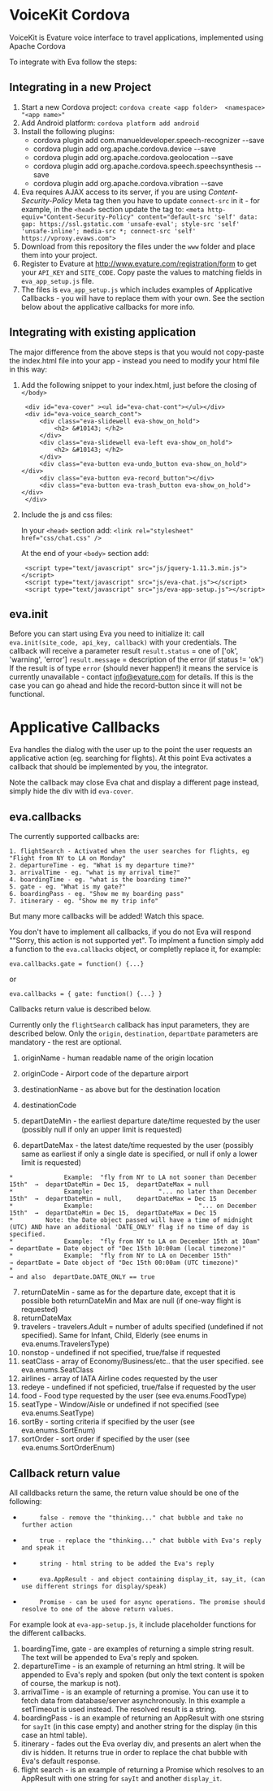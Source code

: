 # VoiceKit Cordova
VoiceKit is Evature voice interface to travel applications, implemented using Apache Cordova

To integrate with Eva follow the steps:

## Integrating in a new Project
1. Start a new Cordova project:   `cordova create <app folder>  <namespace> "<app name>"`
2. Add Android platform:  `cordova platform add android`
3. Install the following plugins:
     * cordova plugin add com.manueldeveloper.speech-recognizer --save
     * cordova plugin add org.apache.cordova.device --save
     * cordova plugin add org.apache.cordova.geolocation --save
     * cordova plugin add org.apache.cordova.speech.speechsynthesis --save
     * cordova plugin add org.apache.cordova.vibration --save
4. Eva requires AJAX access to its server, if you are using _Content-Security-Policy_ Meta tag then you have to update `connect-src` in it - for example, in the `<head>` section update the tag to:
    `<meta http-equiv="Content-Security-Policy" content="default-src 'self' data: gap: https://ssl.gstatic.com 'unsafe-eval'; style-src 'self' 'unsafe-inline'; media-src *; connect-src 'self' https://vproxy.evaws.com">`
5. Download from this repository the files under the `www` folder and place them into your project.
6. Register to Evature at http://www.evature.com/registration/form to get your `API_KEY` and `SITE_CODE`. Copy paste the values to matching fields in `eva_app_setup.js` file.
7. The files is `eva_app_setup.js` which includes examples of Applicative Callbacks - you will have to replace them with your own. See the section below about the applicative callbacks for more info.


## Integrating with existing application 
The major difference from the above steps is that you would not copy-paste the index.html file into your app - instead you need to modify your html file in this way:

1. Add the following snippet to your index.html, just before the closing of `</body>`

        <div id="eva-cover" ><ul id="eva-chat-cont"></ul></div>
        <div id="eva-voice_search_cont">
            <div class="eva-slidewell eva-show_on_hold">
                <h2> &#10143; </h2>
            </div>
            <div class="eva-slidewell eva-left eva-show_on_hold">
                <h2> &#10143; </h2>
            </div>
            <div class="eva-button eva-undo_button eva-show_on_hold"></div>
            <div class="eva-button eva-record_button"></div>
            <div class="eva-button eva-trash_button eva-show_on_hold"></div>
        </div>
        
2. Include the js and css files:

   In your `<head>` section add:
   `<link rel="stylesheet" href="css/chat.css" />`
    
   At the end of your `<body>` section add:
   
        <script type="text/javascript" src="js/jquery-1.11.3.min.js"></script>
        <script type="text/javascript" src="js/eva-chat.js"></script>
        <script type="text/javascript" src="js/eva-app-setup.js"></script>                                                                                
  

 
 ## eva.init
 Before you can start using Eva you need to initialize it: call  `eva.init(site_code, api_key, callback)` with your credentials.
 The callback will receive a parameter result
    `result.status` =  one of  ['ok', 'warning', 'error']
    `result.message` = description of the error (if status != 'ok')
  If the result is of type `error` (should never happen!) it means the service is currently unavailable - contact info@evature.com for details. If this is the case you can go ahead and hide the record-button since it will not be functional.

  
 # Applicative Callbacks
 Eva handles the dialog with the user up to the point the user requests an applicative action (eg. searching for flights). At this point Eva activates a callback that should be implemented by you, the integrator.
  
Note the callback may close Eva chat and display a different page instead, simply hide the div with id `eva-cover`.
 
 ## eva.callbacks
 The currently supported callbacks are:
 
    1. flightSearch - Activated when the user searches for flights, eg "Flight from NY to LA on Monday"
    2. departureTime - eg. "What is my departure time?"
    3. arrivalTime - eg. "what is my arrival time?"
    4. boardingTime - eg. "what is the boarding time?"
    5. gate - eg. "What is my gate?"
    6. boardingPass - eg. "Show me my boarding pass"
    7. itinerary - eg. "Show me my trip info"
 
 But many more callbacks will be added!  Watch this space.
 
You don't have to implement all callbacks, if you do not Eva will respond ""Sorry, this action is not supported yet".
To implment a function simply add a function to the `eva.callbacks` object, or completly replace it, for example:
    
    eva.callbacks.gate = function() {...}
    
or

    eva.callbacks = { gate: function() {...} }

Callbacks return value is described below.
 
Currently only the `flightSearch` callback has input parameters, they are described below. Only the `origin`, `destination`, `departDate` parameters are mandatory - the rest are optional.
             
 1.  originName - human readable name of the origin location
 1.  originCode -  Airport code of the departure airport
 1.  destinationName - as above but for the destination location
 1.  destinationCode
 
 1.  departDateMin - the earliest  departure date/time requested by the user (possibly null if only an upper limit is requested)
 1.  departDateMax - the latest date/time requested by the user (possibly same as earliest if only a single date is specified, or null if only a lower limit is requested) 

    *              Example:  "fly from NY to LA not sooner than December 15th"  →  departDateMin = Dec 15,  departDateMax = null
    *              Example:                  "... no later than December 15th"  →  departDateMin = null,    departDateMax = Dec 15
    *              Example:                             "... on December 15th"  →  departDateMin = Dec 15,  departDateMax = Dec 15
    *         Note: the Date object passed will have a time of midnight (UTC) AND have an additional 'DATE_ONLY' flag if no time of day is specified.
    *              Example:  "fly from NY to LA on December 15th at 10am"  → departDate = Date object of "Dec 15th 10:00am (local timezone)"
    *              Example:  "fly from NY to LA on December 15th"          → departDate = Date object of "Dec 15th 00:00am (UTC timezone)"
    *                                                                       → and also  departDate.DATE_ONLY == true      
 7.  returnDateMin - same as for the departure date, except that it is possible both returnDateMin and Max are null (if one-way flight is requested)
 8.  returnDateMax
 9.  travelers - travelers.Adult = number of adults specified (undefined if not specified). Same for Infant, Child, Elderly (see enums in eva.enums.TravelersType)
 10.  nonstop - undefined if not specified,  true/false if requested
 11.  seatClass - array of Economy/Business/etc.. that the user specified. see  eva.enums.SeatClass
 12.  airlines - array of IATA Airline codes requested by the user 
 13.  redeye - undefined if not speficied, true/false if requested by the user
 14.  food - Food type requested by the user (see eva.enums.FoodType)
 15.  seatType - Window/Aisle or undefined if not specified (see eva.enums.SeatType)
 16.  sortBy - sorting criteria if specified by the user (see eva.enums.SortEnum)
 17.  sortOrder - sort order if specified by the user (see eva.enums.SortOrderEnum)

## Callback return value

 All calldbacks return the same, the return value should be one of the following:
 *          false - remove the "thinking..." chat bubble and take no further action
 *          true - replace the "thinking..." chat bubble with Eva's reply and speak it
 *          string - html string to be added the Eva's reply
 *          eva.AppResult - and object containing display_it, say_it, (can use different strings for display/speak)
 *          Promise - can be used for async operations. The promise should resolve to one of the above return values. 

For example look at `eva-app-setup.js`, it include placeholder functions for the different callbacks.

1. boardingTime, gate - are examples of returning a simple string result. The text will be appended to Eva's reply and spoken.
2. departureTime - is an example of returning an html string. It will be appended to Eva's reply and spoken (but only the text content is spoken of course, the markup is not).
3. arrivalTime - is an example of returning a promise. You can use it to fetch data from database/server asynchronously. In this example a setTimeout is used instead. The resolved result is a string.
4. boardingPass - is an example of returning an AppResult with one stsring for `sayIt` (in this case empty) and another string for the display (in this case an html table).
5. itinerary - fades out the Eva overlay div, and presents an alert when the div is hidden. It returns true in order to replace the chat bubble with Eva's default response.
6. flight search - is an example of returning a Promise which resolves to an AppResult with one string for `sayIt` and another `display_it`.
